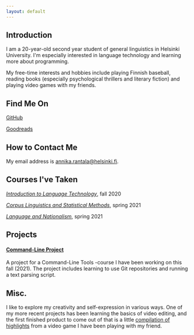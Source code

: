 ```yaml
---
layout: default
---
```


## Introduction

I am a 20-year-old second year student of general linguistics in Helsinki University. I'm especially interested in language technology and learning more about programming.

My free-time interests and hobbies include playing Finnish baseball, reading books (especially psychological thrillers and literary fiction) and playing video games with my friends. 

## Find Me On

[GitHub](https://github.com/annikarantala)

[Goodreads](https://www.goodreads.com/user/show/87518482-annika)

## How to Contact Me

My email address is annika.rantala@helsinki.fi. 

## Courses I've Taken

[_Introduction to Language Technology_](https://studies.helsinki.fi/opintotarjonta/cur/hy-opt-cur-2021-43b8f122-8ca2-453b-addd-cbfd756c3306/Introduction_to_Language_Technology), fall 2020

[_Corpus Linguistics and Statistical Methods_](https://studies.helsinki.fi/opintotarjonta/cur/hy-CUR-137293189/Korpuslingvistiikka_ja_tilastolliset_menetelm%C3%A4t_KIK_404_KIM_RU362_CLT150_), spring 2021

[_Language and Nationalism_](https://studies.helsinki.fi/opintotarjonta/cur/hy-opt-cur-2021-3854520a-c314-4b85-a54d-20e03c714082/Kieli_ja_nationalismi), spring 2021

## Projects

#### [Command-Line Project](https://github.com/annikarantala/cmdline-course-annikarantala)

A project for a Command-Line Tools -course I have been working on this fall (2021). The project includes learning to use Git repositories and running a text parsing script.

## Misc. 

I like to explore my creativity and self-expression in various ways. One of my more recent projects has been learning the basics of video editing, and the first finished product to come out of that is a little [compilation of highlights](https://www.youtube.com/watch?v=TAQu4w2vLq0) from a video game I have been playing with my friend.
